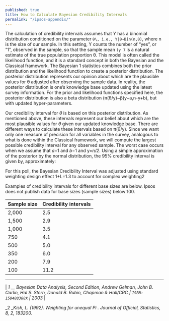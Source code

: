 ```yaml
---
published: true
title: How to Calculate Bayesian Credibility Intervals
permalink: "/ipsos-appendix/"
---
```

The calculation of credibility intervals assumes that Y has a binomial distribution conditioned on the parameter `θ\, i.e., Y|θ~Bin(n,θ)`, where n is the size of our sample. In this setting, Y counts the number of “yes”, or “1”, observed in the sample, so that the sample mean `(y ̅)` is a natural estimate of the true population proportion θ. This model is often called the likelihood function, and it is a standard concept in both the Bayesian and the Classical framework. The Bayesian 1 statistics combines both the prior distribution and the likelihood function to create a posterior distribution. The posterior distribution represents our opinion about which are the plausible values for θ adjusted after observing the sample data. In reality, the posterior distribution is one’s knowledge base updated using the latest survey information. For the prior and likelihood functions specified here, the posterior distribution is also a beta distribution (π(θ/y)~β(y+a,n-y+b), but with updated hyper-parameters.

Our credibility interval for _θ_ is based on this posterior distribution. As mentioned above, these intervals represent our belief about which are the most plausible values for _θ_ given our updated knowledge base. There are different ways to calculate these intervals based on π(θ/y). Since we want only one measure of precision for all variables in the survey, analogous to what is done within the Classical framework, we will compute the largest possible credibility interval for any observed sample. The worst case occurs when we assume that _a_=1 and _b_=1 and y=_n/2_. Using a simple approximation of the posterior by the normal distribution, the 95% credibility interval is given by, approximately:

For this poll, the Bayesian Credibility Interval was adjusted using standard weighting design effect 1+L=1.3 to account for complex weighting2

Examples of credibility intervals for different base sizes are below. Ipsos does not publish data for base sizes (sample sizes) below 100.

| **Sample size** | **Credibility intervals** |
| --- | --- |
| 2,000 | 2.5 |
| 1,500 | 2.9 |
| 1,000 | 3.5 |
| 750 | 4.1 |
| 500 | 5.0 |
| 350 | 6.0 |
| 200 | 7.9 |
| 100 | 11.2 |

* * *

| _1 __ Bayesian Data Analysis, Second Edition, Andrew Gelman, John B. Carlin, Hal S. Stern, Donald B. Rubin, Chapman & Hall/CRC | `ISBN: 158488388X` | 2003_ |

_2 __Kish, L. (1992). Weighting for unequal Pi . Journal of Official, Statistics, 8, 2, 183200._
